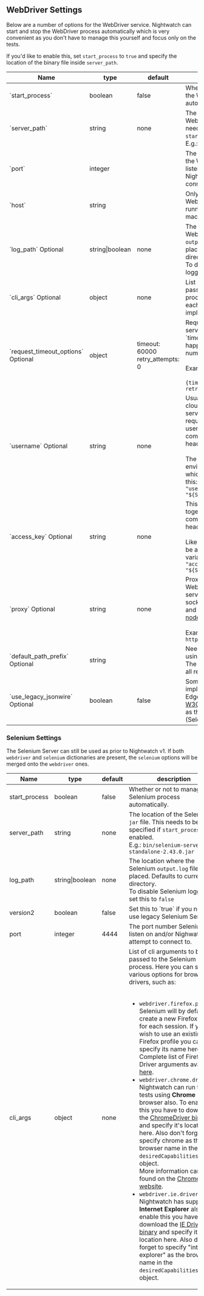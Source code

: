 ## WebDriver Settings

Below are a number of options for the WebDriver service. Nightwatch can start and stop the WebDriver process automatically which is very convenient as you don't have to manage this yourself and focus only on the tests.

If you'd like to enable this, set `start_process` to `true` and specify the location of the binary file inside `server_path`.

<table class="table table-bordered table-striped">
<thead>
 <tr>
   <th style="width: 100px;">Name</th>
   <th style="width: 100px;">type</th>
   <th style="width: 50px;">default</th>
   <th>description</th>
 </tr>
</thead>
<tbody>
 <tr>
   <td>`start_process`</td>
   <td>boolean</td>
   <td>false</td>
   <td>Whether or not to manage the WebDriver process automatically.</td>
 </tr>

 <tr>
   <td>`server_path`</td>
   <td>string</td>
   <td>none</td>
   <td>The location of the WebDriver binary. This needs to be specified if <code>start_process</code> is enabled.<br>E.g.: <code>bin/chromedriver</code></td>
 </tr>
 
 <tr>
   <td>`port`</td>
   <td>integer</td>
   <td></td>
   <td>The port number on which the WebDriver service will listen and/or on which Nightwatch will attempt to connect.</td>
 </tr>
 
  <tr>
    <td>`host`</td>
    <td>string</td>
    <td></td>
    <td>Only needed when the WebDriver service is running on a different machine.</td>
  </tr>
  
  <tr>
     <td>`log_path` <span class="optional">Optional</span></td>
     <td>string|boolean</td>
     <td>none</td>
     <td>The location where the WebDriver service log file <code>output.log</code> file will be placed. Defaults to current directory.<br>To disable WebDriver logging, set this to <code>false</code></td>
   </tr>
  
   <tr>
     <td>`cli_args` <span class="optional">Optional</span></td>
     <td>object</td>
     <td>none</td>
     <td>List of cli arguments to be passed to the WebDriver process. This varies for each WebDriver implementation.</td>
   </tr>
    
  <tr>
    <td>`request_timeout_options` <span class="optional">Optional</span></td>
    <td>object</td>
    <td>
      timeout: 60000
      <br>
      retry_attempts: 0
    </td>
    <td>Requests to the WebDriver service will timeout in `timeout` ms; A retry will happen `retry_attempts` number of times.
    <br><br>Example:<br><br>
    <code>{timeout: 15000, retry_attempts: 5}</code>
    </td>
  </tr>
  
   <tr>
     <td>`username` <span class="optional">Optional</span></td>
     <td>string</td>
     <td>none</td>
     <td>Usually only needed for cloud testing Selenium services. In case the server requires credentials this username will be used to compute the <code>Authorization</code> header. <br><br>The value can be also an environment variable, in which case it will look like this:<br>
       <code>"username" : "${SAUCE_USERNAME}"</code>
     </td>
   </tr>
   
   <tr>
     <td>`access_key` <span class="optional">Optional</span></td>
     <td>string</td>
     <td>none</td>
     <td>This field will be used together with <code>username</code> to compute the <code>Authorization</code> header. <br><br>Like <code>username</code>, the value can be also an environment variable:<br>
       <code>"access_key" : "${SAUCE_ACCESS_KEY}"</code>
     </td>
   </tr>
   
   <tr>
      <td>`proxy` <span class="optional">Optional</span></td>
      <td>string</td>
      <td>none</td>
      <td>Proxy requests to the WebDriver (or Selenium) service. http, https, socks(v5), socks5, sock4, and pac are accepted. Uses <a href="https://github.com/TooTallNate/node-proxy-agent" target="_blank">node-proxy-agent</a>.<br><br>Example: <code>http://user:pass@host:port</code></td>
   </tr>
   <tr>
    <td>`default_path_prefix` <span class="optional">Optional</span></td>
    <td>string</td>
    <td></td>
    <td>Needed sometimes when using a Selenium Server. The prefix to be added to to all requests (e.g. /wd/hub). 
    </td>
  </tr>
      
 <tr>
   <td>`use_legacy_jsonwire` <span class="optional">Optional</span></td>
   <td>boolean</td>
   <td>false</td>
   <td>Some WebDriver implementations (Safari, Edge) support both the <a href="https://www.w3.org/TR/webdriver/" target="_blank">W3C WebDriver API</a> as well as the legacy <a href="https://github.com/SeleniumHQ/selenium/wiki/JsonWireProtocol" target="_blank">JSON Wire</a> (Selenium) API.</td>
 </tr> 

 </tbody>
</table>

### Selenium Settings

The Selenium Server can still be used as prior to Nightwatch v1. If both `webdriver` and `selenium` dictionaries are present, the `selenium` options will be merged onto the `webdriver` ones. 

<table class="table table-bordered table-striped">
<thead>
 <tr>
   <th style="width: 100px;">Name</th>
   <th style="width: 100px;">type</th>
   <th style="width: 50px;">default</th>
   <th>description</th>
 </tr>
</thead>
<tbody>
 <tr>
   <td>start_process</td>
   <td>boolean</td>
   <td>false</td>
   <td>Whether or not to manage the Selenium process automatically.</td>
 </tr>
 
 <tr>
   <td>server_path</td>
   <td>string</td>
   <td>none</td>
   <td>The location of the Selenium <code>jar</code> file. This needs to be specified if <code>start_process</code> is enabled.<br>E.g.: <code>bin/selenium-server-standalone-2.43.0.jar</code></td>
 </tr>
 
 <tr>
   <td>log_path</td>
   <td>string|boolean</td>
   <td>none</td>
   <td>The location where the Selenium <code>output.log</code> file will be placed. Defaults to current directory.<br>To disable Selenium logging, set this to <code>false</code></td>
 </tr>
 
 <tr>
   <td>version2</td>
   <td>boolean</td>
   <td>false</td>
   <td>Set this to `true` if you need to use legacy Selenium Server 2.</td>
 </tr>
 
 <tr>
   <td>port</td>
   <td>integer</td>
   <td>4444</td>
   <td>The port number Selenium will listen on and/or Nighwatch will attempt to connect to.</td>
 </tr>
 
 <tr>
   <td>cli_args</td>
   <td>object</td>
   <td>none</td>
   <td>List of cli arguments to be passed to the Selenium process. Here you can set various options for browser drivers, such as:<br><br>
     <ul>
       <li>
         <code>webdriver.firefox.profile</code>: Selenium will by default create a new Firefox profile for each session. If you wish to use an existing Firefox profile you can specify its name here.<br>
         Complete list of Firefox Driver arguments available <a href="https://github.com/SeleniumHQ/selenium/wiki/FirefoxDriver" target="_blank">here</a>.
       </li>
       <li>
         <code>webdriver.chrome.driver</code>: Nightwatch can run the tests using <strong>Chrome</strong> browser also. To enable this you have to download the <a href="http://chromedriver.storage.googleapis.com/index.html" target="_blank">ChromeDriver binary</a> and specify it's location here.
     Also don't forget to specify chrome as the browser name in the <code>desiredCapabilities</code> object.<br>
     More information can be found on the <a href="https://sites.google.com/a/chromium.org/chromedriver/" target="_blank">ChromeDriver website</a>.<br>
       </li>
       <li>
         <code>webdriver.ie.driver</code>:
         Nightwatch has support for <strong>Internet Explorer</strong> also. To enable this you have to download the <a href=
         "https://github.com/SeleniumHQ/selenium/wiki/InternetExplorerDriver" target="_blank">IE Driver binary</a> and specify it's location here.
     Also don't forget to specify "internet explorer" as the browser name in the <code>desiredCapabilities</code> object.
       </li>
     </ul>
   </td>
 </tr>
 </tbody>
</table>

